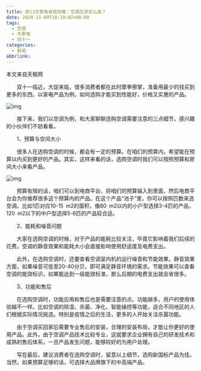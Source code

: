 ```yaml
---
title: 双11买家电省钱攻略：空调应该怎么选？
date: 2020-11-09T18:10:02+08:00
tags:
  - 空调
  - 大家电
  - 双十一
categories:
  - 新闻
abbrlink:
---
```


本文来自天极网

　　双十一临近，大促来临，很多消费者都在此时摩拳擦掌，准备用最少的钱买到更多的东西。以家电产品为例，如何选购才能买到性能好，价格又实惠的产品。

![img](https://cdn.jsdelivr.net/gh/yakeing/Documentation@main/Hexo/images/9944-kcieywa1365116.jpg)

　　接下来，我们以空调为例，和大家聊聊选购空调需要注意的三点细节，感兴趣的小伙伴们不妨看看。

　　1、预算与空间大小

　　很多人在选购空调的时候，都会有一定的预算。在咱们的预算内，希望能在预算以内买到更好的产品。其实，这样来看的话，选购空调时我们可以按照预算和房间大小来看产品。

![img](https://cdn.jsdelivr.net/gh/yakeing/Documentation@main/Hexo/images/61ac-kcieywa1365136.jpg)

　　预算有限的话，咱们可以到电商平台，将咱们的预算输入到里面，然后电商平台会为你推荐很多这个预算内的产品。在这个产品“池子”里，你可以按照匹数来选空调。比如1匹对应10-15 m2的面积，像80 m2以内的小户型选择3-4匹的产品，120 m2以下的中户型选择5-6匹的产品较合适。

　　2、能耗和噪音问题

　　大家在选购空调的时候，对于产品的能耗比较关注，毕竟它影响着我们后续的花费。空调的静音效果和能耗大小会直接影响使用舒适度及电费支出。

　　此外，在选购空调时，还要查看空调室内机的运行噪音和节能效果。静音效果方面，如果噪音可低至20-40分贝，即可满足静音环境的需求。节能效果可以查看空调的能效标识，如果能达到一级能效标准，那么后期的电费支出就会省很多。

　　3、功能和售后

　　在选购空调时，功能应用和售后也是需要注意的点。功能越多，用户的使用体验越不一样。比如空调的除湿、杀菌、净化、智能操控等功能，适合不同地区的人们根据实际情况挑选。特别是疫情之后的生活，更多的人开始关注杀菌功能。

　　由于空调买回家后需要专业售后的安装，合理的安装布局，才能让你更好的使用产品。此外，由于空调产品技术比较专业，这就要求企业拥有自己的研发技术和成熟的售后体系，一旦产品发生问题，能够较好的为用户处理。

　　写在最后，建议消费者在选购空调时，留意以上细节，选购新国标产品为佳。当然，如果预算足够的话，可选择大品牌旗下的中高端产品。